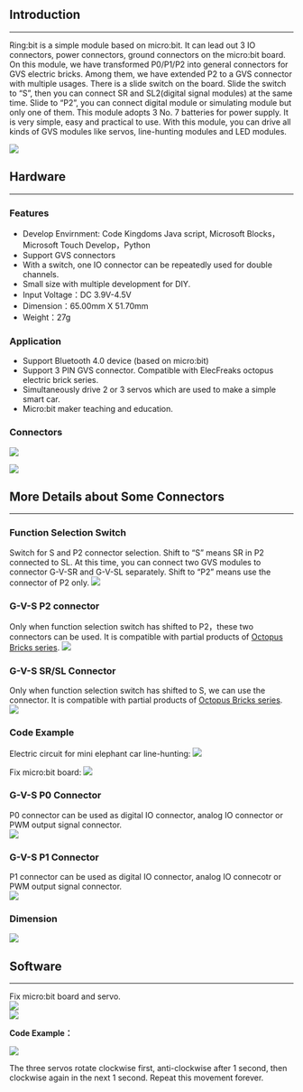 ## Introduction  
---  

Ring:bit is a simple module based on micro:bit. It can lead out 3 IO connectors, power connectors, ground connectors on the micro:bit board. On this module, we have transformed P0/P1/P2 into general connectors for GVS electric bricks. Among them, we have extended P2 to a GVS connector with multiple usages. There is a slide switch on the board. Slide the switch to “S”, then you can connect SR and SL2(digital signal modules) at the same time. Slide to “P2”, you can connect digital module or simulating module but only one of them. This module adopts 3 No. 7 batteries for power supply. It is very simple, easy and practical to use. With this module, you can drive all kinds of GVS modules like servos, line-hunting modules and LED modules.

![](https://i.imgur.com/bDMpSsj.png)  

## Hardware  
---  

### Features

- Develop Envirnment: Code Kingdoms Java script, Microsoft Blocks，Microsoft Touch Develop，Python
- Support GVS connectors
- With a switch, one IO connector can be repeatedly used for double channels.
- Small size with multiple development for DIY.
- Input Voltage：DC 3.9V-4.5V
- Dimension：65.00mm X 51.70mm
- Weight：27g

### Application

- Support Bluetooth 4.0 device (based on micro:bit)
- Support 3 PIN GVS connector. Compatible with ElecFreaks octopus electric brick series. 
- Simultaneously drive 2 or 3 servos which are used to make a simple smart car. 
- Micro:bit maker teaching and education. 

### Connectors

![](https://i.imgur.com/5qVcUuq.png)

![](https://i.imgur.com/b5T97iU.png)


## More Details about Some Connectors  
---  

### Function Selection Switch

Switch for S and P2 connector selection. Shift to “S” means SR in P2 connected to SL. At this time, you can connect two GVS modules to connector G-V-SR and G-V-SL separately. Shift to “P2” means use the connector of P2 only.
![](https://i.imgur.com/PaHHe9A.png)

### G-V-S P2 connector

Only when function selection switch has shifted to P2，these two connectors can be used. It is compatible with partial products of [Octopus Bricks series](www.elecfreaks.com/estore/micro-bit/sensors).
![](https://i.imgur.com/PMmCuST.png)

### G-V-S SR/SL Connector  

Only when function selection switch has shifted to S, we can use the connector. It is compatible with partial products of [Octopus Bricks series](www.elecfreaks.com/estore/micro-bit/sensors).
![](https://i.imgur.com/cHPVdDl.png)

### Code Example  

Electric circuit for mini elephant car line-hunting:
![](https://i.imgur.com/7QW9Ub4.png)

Fix micro:bit board:
![](https://i.imgur.com/jKoo29U.png)

### G-V-S P0 Connector    

P0 connector can be used as digital IO connector, analog IO connector or PWM output signal connector.    
![](https://i.imgur.com/5CuTWoN.png)  

### G-V-S P1 Connector    

P1 connector can be used as digital IO connector, analog IO connecotr or PWM output signal connector.   
![](https://i.imgur.com/0MX5nzY.png)  

### Dimension  
![](https://i.imgur.com/Fq3QGS8.png)  

## Software    
---  

Fix micro:bit board and servo.  
![](https://i.imgur.com/4JBOP4i.png)    
![](https://i.imgur.com/9XVim0q.png)      

**Code Example：**  

![](https://i.imgur.com/LPoVRtu.png)   

The three servos rotate clockwise first, anti-clockwise after 1 second, then clockwise again in the next 1 second. Repeat this movement forever.
